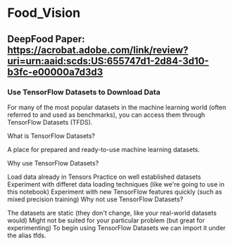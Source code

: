 # Food_Vision

## DeepFood Paper: https://acrobat.adobe.com/link/review?uri=urn:aaid:scds:US:655747d1-2d84-3d10-b3fc-e00000a7d3d3
### Use TensorFlow Datasets to Download Data

For many of the most popular datasets in the machine learning world (often referred to and used as benchmarks), you can access them through TensorFlow Datasets (TFDS).

What is TensorFlow Datasets?

A place for prepared and ready-to-use machine learning datasets.

Why use TensorFlow Datasets?

Load data already in Tensors
Practice on well established datasets
Experiment with differet data loading techniques (like we're going to use in this notebook)
Experiment with new TensorFlow features quickly (such as mixed precision training)
Why not use TensorFlow Datasets?

The datasets are static (they don't change, like your real-world datasets would)
Might not be suited for your particular problem (but great for experimenting)
To begin using TensorFlow Datasets we can import it under the alias tfds.
